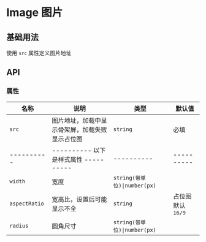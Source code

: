 # Image 图片

## 基础用法

使用 `src` 属性定义图片地址

<preview path="./demos/basic.vue"></preview>

<!-- 样式属性 -->
<!--@include: @/component/@parts/props-style.md-->

<preview path="./demos/style.vue"></preview>

## API

### 属性

| 名称          | 说明                                           | 类型                         | 默认值            |
| ------------- | ---------------------------------------------- | ---------------------------- | ----------------- |
| `src`         | 图片地址，加载中显示骨架屏，加载失败显示占位图 | `string`                     | 必填              |
| ----------    | ---------- 以下是样式属性 ----------           | ----------                   | ----------        |
| `width`       | 宽度                                           | `string(带单位)\|number(px)` |                   |
| `aspectRatio` | 宽高比，设置后可能显示不全                     | `string`                     | 占位图默认 `16/9` |
| `radius`      | 圆角尺寸                                       | `string(带单位)\|number(px)` |                   |
